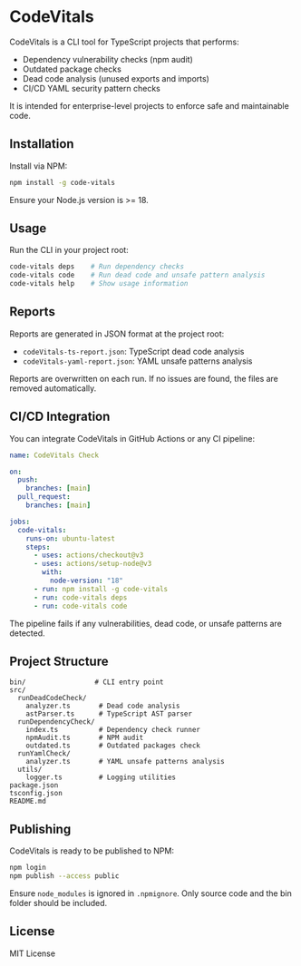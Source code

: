 # CodeVitals

CodeVitals is a CLI tool for TypeScript projects that performs:

- Dependency vulnerability checks (npm audit)
- Outdated package checks
- Dead code analysis (unused exports and imports)
- CI/CD YAML security pattern checks

It is intended for enterprise-level projects to enforce safe and maintainable code.

## Installation

Install via NPM:

```bash
npm install -g code-vitals
```

Ensure your Node.js version is >= 18.

## Usage

Run the CLI in your project root:

```bash
code-vitals deps    # Run dependency checks
code-vitals code    # Run dead code and unsafe pattern analysis
code-vitals help    # Show usage information
```

## Reports

Reports are generated in JSON format at the project root:

- `codeVitals-ts-report.json`: TypeScript dead code analysis
- `codeVitals-yaml-report.json`: YAML unsafe patterns analysis

Reports are overwritten on each run. If no issues are found, the files are removed automatically.

## CI/CD Integration

You can integrate CodeVitals in GitHub Actions or any CI pipeline:

```yaml
name: CodeVitals Check

on:
  push:
    branches: [main]
  pull_request:
    branches: [main]

jobs:
  code-vitals:
    runs-on: ubuntu-latest
    steps:
      - uses: actions/checkout@v3
      - uses: actions/setup-node@v3
        with:
          node-version: "18"
      - run: npm install -g code-vitals
      - run: code-vitals deps
      - run: code-vitals code
```

The pipeline fails if any vulnerabilities, dead code, or unsafe patterns are detected.

## Project Structure

```plaintext
bin/                 # CLI entry point
src/
  runDeadCodeCheck/
    analyzer.ts       # Dead code analysis
    astParser.ts      # TypeScript AST parser
  runDependencyCheck/
    index.ts          # Dependency check runner
    npmAudit.ts       # NPM audit
    outdated.ts       # Outdated packages check
  runYamlCheck/
    analyzer.ts       # YAML unsafe patterns analysis
  utils/
    logger.ts         # Logging utilities
package.json
tsconfig.json
README.md
```

## Publishing

CodeVitals is ready to be published to NPM:

```bash
npm login
npm publish --access public
```

Ensure `node_modules` is ignored in `.npmignore`. Only source code and the bin folder should be included.

## License

MIT License
